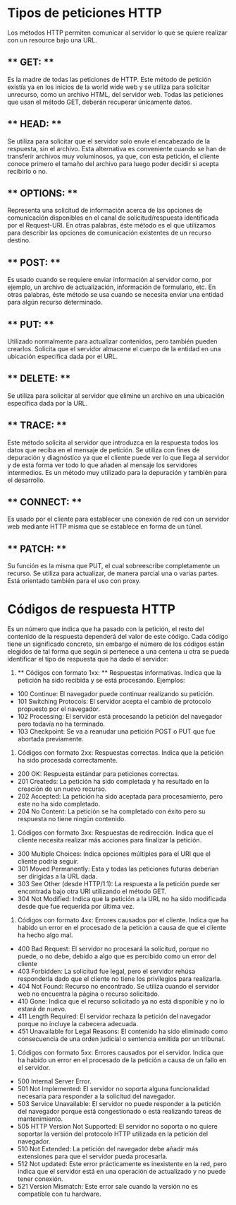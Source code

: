 # Tipos de peticiones HTTP

Los métodos HTTP permiten comunicar al servidor lo que se quiere realizar con un resource bajo una URL.

## ** GET: **
Es la madre de todas las peticiones de HTTP. Este método de petición existía ya en los inicios de la 
world wide web y se utiliza para solicitar unrecurso, como un archivo HTML, del servidor web. 
Todas las peticiones que usan el método GET, deberán recuperar únicamente datos.

## ** HEAD: **
Se utiliza para solicitar que el servidor solo envíe el encabezado de la respuesta, sin el archivo. 
Esta alternativa es conveniente cuando se han de transferir archivos muy voluminosos, ya que, con esta petición,
el cliente conoce primero el tamaño del archivo para luego poder decidir si acepta recibirlo o no.

## ** OPTIONS: **
Representa una solicitud de información acerca de las opciones de comunicación disponibles en el canal de 
solicitud/respuesta identificada por el Request-URI. En otras palabras, éste método es el que utilizamos para 
describir las opciones de comunicación existentes de un recurso destino.

## ** POST: **
Es usado cuando se requiere enviar información al servidor como, por ejemplo, un archivo de actualización, 
información de formulario, etc. En otras palabras, éste método se usa cuando se necesita enviar una entidad para 
algún recurso determinado.

## ** PUT: **
Utilizado normalmente para actualizar contenidos, pero también pueden crearlos. Solicita que el servidor almacene 
el cuerpo de la entidad en una ubicación específica dada por el URL.

## ** DELETE: **
Se utiliza para solicitar al servidor que elimine un archivo en una ubicación específica dada por la URL.

## ** TRACE: **
Este método solicita al servidor que introduzca en la respuesta todos los datos que reciba en el mensaje de petición. 
Se utiliza con fines de depuración y diagnóstico ya que el cliente puede ver lo que llega al servidor y de esta forma 
ver todo lo que añaden al mensaje los servidores intermedios. Es un método muy utilizado para la depuración y también 
para el desarrollo.

## ** CONNECT: **
Es usado por el cliente para establecer una conexión de red con un servidor web mediante HTTP misma que se establece 
en forma de un túnel.

## ** PATCH: **
Su función es la misma que PUT, el cual sobreescribe completamente un recurso. Se utiliza para actualizar, de manera
parcial una o varias partes. Está orientado también para el uso con proxy.

# Códigos de respuesta HTTP

Es un número que indica que ha pasado con la petición, el resto del contenido de la respuesta dependerá del valor 
de este código.
Cada código tiene un significado concreto, sin embargo el número de los códigos están elegidos de tal 
forma que según si pertenece a una centena u otra se pueda identificar el tipo de respuesta que ha dado el servidor:

1. ** Códigos con formato 1xx: ** Respuestas informativas. Indica que la petición ha sido recibida y se está procesando.
Ejemplos:
- 100 Continue: El navegador puede continuar realizando su petición.
- 101 Switching Protocols: El servidor acepta el cambio de protocolo propuesto por el navegador.
- 102 Processing: El servidor está procesando la petición del navegador pero todavía no ha terminado.
- 103 Checkpoint: Se va a reanudar una petición POST o PUT que fue abortada previamente.

1. Códigos con formato 2xx: Respuestas correctas. Indica que la petición ha sido procesada correctamente.
- 200 OK: Respuesta estándar para peticiones correctas.
- 201 Createds: La petición ha sido completada y ha resultado en la creación de un nuevo recurso.
- 202 Accepted: La petición ha sido aceptada para procesamiento, pero este no ha sido completado.
- 204 No Content: La petición se ha completado con éxito pero su respuesta no tiene ningún contenido.

1. Códigos con formato 3xx: Respuestas de redirección. Indica que el cliente necesita realizar más acciones para 
finalizar la petición.
- 300 Multiple Choices: Indica opciones múltiples para el URI que el cliente podría seguir.
- 301 Moved Permanently: Esta y todas las peticiones futuras deberían ser dirigidas a la URL dada.
- 303 See Other (desde HTTP/1.1): La respuesta a la petición puede ser encontrada bajo otra URI utilizando el método GET.
- 304 Not Modified: Indica que la petición a la URL no ha sido modificada desde que fue requerida por última vez.

1. Códigos con formato 4xx: Errores causados por el cliente. Indica que ha habido un error en el procesado de la 
petición a causa de que el cliente ha hecho algo mal.
- 400 Bad Request: El servidor no procesará la solicitud, porque no puede, o no debe, debido a algo que es percibido 
como un error del cliente
- 403 Forbidden: La solicitud fue legal, pero el servidor rehúsa responderla dado que el cliente no tiene los 
privilegios para realizarla.
- 404 Not Found: Recurso no encontrado. Se utiliza cuando el servidor web no encuentra la página o recurso solicitado.
- 410 Gone: Indica que el recurso solicitado ya no está disponible y no lo estará de nuevo.
- 411 Length Required: El servidor rechaza la petición del navegador porque no incluye la cabecera adecuada.
- 451 Unavailable for Legal Reasons: El contenido ha sido eliminado como consecuencia de una orden judicial o 
sentencia emitida por un tribunal.

1. Códigos con formato 5xx: Errores causados por el servidor. Indica que ha habido un error en el procesado de la 
petición a causa de un fallo en el servidor.
- 500 Internal Server Error.
- 501 Not Implemented: El servidor no soporta alguna funcionalidad necesaria para responder a la solicitud del navegador.
- 503 Service Unavailable: El servidor no puede responder a la petición del navegador porque está congestionado o está 
realizando tareas de mantenimiento.
- 505 HTTP Version Not Supported: El servidor no soporta o no quiere soportar la versión del protocolo HTTP utilizada 
en la petición del navegador.
- 510 Not Extended: La petición del navegador debe añadir más extensiones para que el servidor pueda procesarla.
- 512 Not updated: Este error prácticamente es inexistente en la red, pero indica que el servidor está en una operación 
de actualizado y no puede tener conexión.
- 521 Version Mismatch: Este error sale cuando la versión no es compatible con tu hardware.

